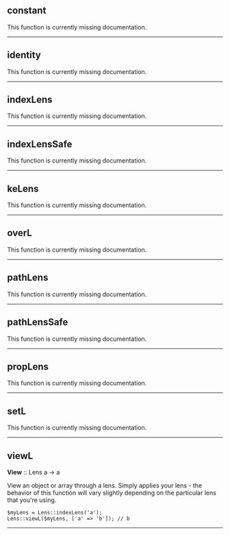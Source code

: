 ## constant

This function is currently missing documentation.

---

## identity

This function is currently missing documentation.

---

## indexLens

This function is currently missing documentation.

---

## indexLensSafe

This function is currently missing documentation.

---

## keLens

This function is currently missing documentation.

---

## overL

This function is currently missing documentation.

---

## pathLens

This function is currently missing documentation.

---

## pathLensSafe

This function is currently missing documentation.

---

## propLens

This function is currently missing documentation.

---

## setL

This function is currently missing documentation.

---

## viewL

__View__ :: Lens a -> a

View an object or array through a lens. Simply applies your lens - the
behavior of this function will vary slightly depending on the particular
lens that you're using.

```
$myLens = Lens::indexLens('a');
Lens::viewL($myLens, ['a' => 'b']); // b
```

---

